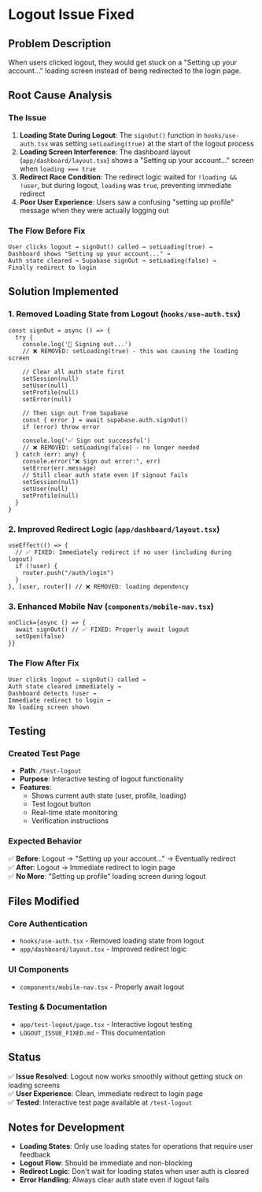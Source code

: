 # Logout Issue Fixed

## Problem Description
When users clicked logout, they would get stuck on a "Setting up your account..." loading screen instead of being redirected to the login page.

## Root Cause Analysis

### The Issue
1. **Loading State During Logout**: The `signOut()` function in `hooks/use-auth.tsx` was setting `setLoading(true)` at the start of the logout process
2. **Loading Screen Interference**: The dashboard layout (`app/dashboard/layout.tsx`) shows a "Setting up your account..." screen when `loading === true`
3. **Redirect Race Condition**: The redirect logic waited for `!loading && !user`, but during logout, `loading` was `true`, preventing immediate redirect
4. **Poor User Experience**: Users saw a confusing "setting up profile" message when they were actually logging out

### The Flow Before Fix
```
User clicks logout → signOut() called → setLoading(true) → 
Dashboard shows "Setting up your account..." → 
Auth state cleared → Supabase signOut → setLoading(false) → 
Finally redirect to login
```

## Solution Implemented

### 1. **Removed Loading State from Logout** (`hooks/use-auth.tsx`)
```tsx
const signOut = async () => {
  try {
    console.log('🔐 Signing out...')
    // ❌ REMOVED: setLoading(true) - this was causing the loading screen
    
    // Clear all auth state first
    setSession(null)
    setUser(null)
    setProfile(null)
    setError(null)
    
    // Then sign out from Supabase
    const { error } = await supabase.auth.signOut()
    if (error) throw error
    
    console.log('✅ Sign out successful')
    // ❌ REMOVED: setLoading(false) - no longer needed
  } catch (err: any) {
    console.error("❌ Sign out error:", err)
    setError(err.message)
    // Still clear auth state even if signout fails
    setSession(null)
    setUser(null)
    setProfile(null)
  }
}
```

### 2. **Improved Redirect Logic** (`app/dashboard/layout.tsx`)
```tsx
useEffect(() => {
  // ✅ FIXED: Immediately redirect if no user (including during logout)
  if (!user) {
    router.push("/auth/login")
  }
}, [user, router]) // ❌ REMOVED: loading dependency
```

### 3. **Enhanced Mobile Nav** (`components/mobile-nav.tsx`)
```tsx
onClick={async () => {
  await signOut() // ✅ FIXED: Properly await logout
  setOpen(false)
}}
```

### The Flow After Fix
```
User clicks logout → signOut() called → 
Auth state cleared immediately → 
Dashboard detects !user → 
Immediate redirect to login → 
No loading screen shown
```

## Testing

### Created Test Page
- **Path**: `/test-logout`
- **Purpose**: Interactive testing of logout functionality
- **Features**:
  - Shows current auth state (user, profile, loading)
  - Test logout button
  - Real-time state monitoring
  - Verification instructions

### Expected Behavior
✅ **Before**: Logout → "Setting up your account..." → Eventually redirect  
✅ **After**: Logout → Immediate redirect to login page  
✅ **No More**: "Setting up profile" loading screen during logout

## Files Modified

### Core Authentication
- `hooks/use-auth.tsx` - Removed loading state from logout
- `app/dashboard/layout.tsx` - Improved redirect logic

### UI Components  
- `components/mobile-nav.tsx` - Properly await logout

### Testing & Documentation
- `app/test-logout/page.tsx` - Interactive logout testing
- `LOGOUT_ISSUE_FIXED.md` - This documentation

## Status
✅ **Issue Resolved**: Logout now works smoothly without getting stuck on loading screens  
✅ **User Experience**: Clean, immediate redirect to login page  
✅ **Tested**: Interactive test page available at `/test-logout`  

## Notes for Development
- **Loading States**: Only use loading states for operations that require user feedback
- **Logout Flow**: Should be immediate and non-blocking
- **Redirect Logic**: Don't wait for loading states when user auth is cleared
- **Error Handling**: Always clear auth state even if logout fails